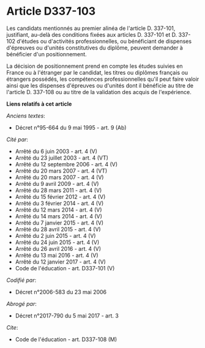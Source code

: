 # Article D337-103

Les candidats mentionnés au premier alinéa de l'article D. 337-101, justifiant, au-delà des conditions fixées aux articles D.
337-101 et D. 337-102 d'études ou d'activités professionnelles, ou bénéficiant de dispenses d'épreuves ou d'unités
constitutives du diplôme, peuvent demander à bénéficier d'un positionnement. 

La décision de positionnement prend en compte les études suivies en France ou à l'étranger par le candidat, les titres ou
diplômes français ou étrangers possédés, les compétences professionnelles qu'il peut faire valoir ainsi que les dispenses
d'épreuves ou d'unités dont il bénéficie au titre de l'article D. 337-108 ou au titre de la validation des acquis de
l'expérience.

**Liens relatifs à cet article**

_Anciens textes_:

  - Décret n°95-664 du 9 mai 1995 - art. 9 (Ab)

_Cité par_:

  - Arrêté du 6 juin 2003 - art. 4 (V)
  - Arrêté du 23 juillet 2003 - art. 4 (VT)
  - Arrêté du 12 septembre 2006 - art. 4 (V)
  - Arrêté du 20 mars 2007 - art. 4 (VT)
  - Arrêté du 20 mars 2007 - art. 4 (V)
  - Arrêté du 9 avril 2009 - art. 4 (V)
  - Arrêté du 28 mars 2011 - art. 4 (V)
  - Arrêté du 15 février 2012 - art. 4 (V)
  - Arrêté du 3 février 2014 - art. 4 (V)
  - Arrêté du 12 mars 2014 - art. 4 (V)
  - Arrêté du 14 mars 2014 - art. 4 (V)
  - Arrêté du 7 janvier 2015 - art. 4 (V)
  - Arrêté du 28 avril 2015 - art. 4 (V)
  - Arrêté du 2 juin 2015 - art. 4 (V)
  - Arrêté du 24 juin 2015 - art. 4 (V)
  - Arrêté du 26 avril 2016 - art. 4 (V)
  - Arrêté du 13 mai 2016 - art. 4 (V)
  - Arrêté du 12 janvier 2017 - art. 4 (V)
  - Code de l'éducation - art. D337-101 (V)

_Codifié par_:

  - Décret n°2006-583 du 23 mai 2006

_Abrogé par_:

  - Décret n°2017-790 du 5 mai 2017 - art. 3

_Cite_:

  - Code de l'éducation - art. D337-108 (M)
